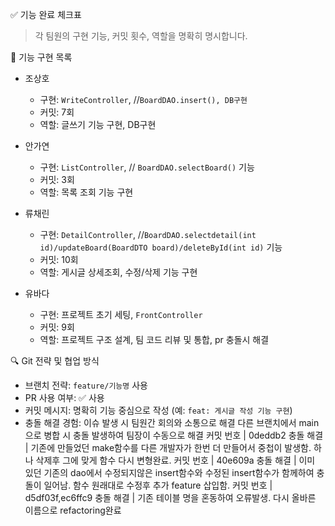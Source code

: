 ✅ 기능 완료 체크표
> 각 팀원의 구현 기능, 커밋 횟수, 역할을 명확히 명시합니다.

📌 기능 구현 목록

- 조상호
  - 구현: `WriteController`, //`BoardDAO.insert(), DB구현`
  - 커밋: 7회
  - 역할: 글쓰기 기능 구현, DB구현

- 안가연
  - 구현: `ListController`, // `BoardDAO.selectBoard()` 기능
  - 커밋: 3회
  - 역할: 목록 조회 기능 구현

- 류채린
  - 구현: `DetailController`, //`BoardDAO.selectdetail(int id)/updateBoard(BoardDTO board)/deleteById(int id)` 기능
  - 커밋: 10회
  - 역할: 게시글 상세조회, 수정/삭제 기능 구현

- 유바다
  - 구현: 프로젝트 초기 세팅, `FrontController`
  - 커밋: 9회
  - 역할: 프로젝트 구조 설계, 팀 코드 리뷰 및 통합, pr 충돌시 해결

🔍 Git 전략 및 협업 방식

- 브랜치 전략: `feature/기능명` 사용
- PR 사용 여부: ✅ 사용
- 커밋 메시지: 명확히 기능 중심으로 작성 (예: `feat: 게시글 작성 기능 구현`)
- 충돌 해결 경험: 이슈 발생 시 팀원간 회의와 소통으로 해결
                 다른 브랜치에서 main으로 병합 시 충돌 발생하여 팀장이 수동으로 해결
   커밋 번호 | 0deddb2
   충돌 해결 | 기존에 만들었던 make함수를 다른 개발자가 한번 더 만들어서 중첩이 발생함. 하나 삭제후 그에 맞게 함수 다시 변형완료.
   커밋 번호 | 40e609a
   충돌 해결 | 이미 있던 기존의 dao에서 수정되지않은 insert함수와 수정된 insert함수가 함께하여 충돌이 일어남. 함수 원래대로 수정후 추가 feature 삽입함.
   커밋 번호 | d5df03f,ec6ffc9
   충돌 해결 | 기존 테이블 명을 혼동하여 오류발생. 다시 올바른 이름으로 refactoring완료
            
